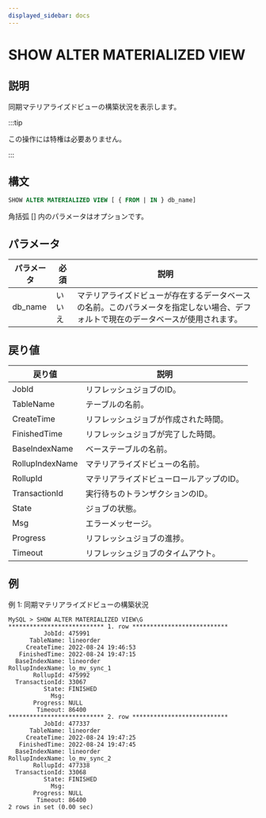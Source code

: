 ```yaml
---
displayed_sidebar: docs
---
```


# SHOW ALTER MATERIALIZED VIEW

## 説明

同期マテリアライズドビューの構築状況を表示します。

:::tip

この操作には特権は必要ありません。

:::

## 構文

```SQL
SHOW ALTER MATERIALIZED VIEW [ { FROM | IN } db_name]
```

角括弧 [] 内のパラメータはオプションです。

## パラメータ

| **パラメータ** | **必須** | **説明**                                                                 |
| -------------- | -------- | ----------------------------------------------------------------------- |
| db_name        | いいえ   | マテリアライズドビューが存在するデータベースの名前。このパラメータを指定しない場合、デフォルトで現在のデータベースが使用されます。 |

## 戻り値

| **戻り値**      | **説明**                                      |
| --------------- | --------------------------------------------- |
| JobId           | リフレッシュジョブのID。                      |
| TableName       | テーブルの名前。                              |
| CreateTime      | リフレッシュジョブが作成された時間。          |
| FinishedTime    | リフレッシュジョブが完了した時間。            |
| BaseIndexName   | ベーステーブルの名前。                        |
| RollupIndexName | マテリアライズドビューの名前。                |
| RollupId        | マテリアライズドビューロールアップのID。      |
| TransactionId   | 実行待ちのトランザクションのID。              |
| State           | ジョブの状態。                                |
| Msg             | エラーメッセージ。                            |
| Progress        | リフレッシュジョブの進捗。                    |
| Timeout         | リフレッシュジョブのタイムアウト。            |

## 例

例 1: 同期マテリアライズドビューの構築状況

```Plain
MySQL > SHOW ALTER MATERIALIZED VIEW\G
*************************** 1. row ***************************
          JobId: 475991
      TableName: lineorder
     CreateTime: 2022-08-24 19:46:53
   FinishedTime: 2022-08-24 19:47:15
  BaseIndexName: lineorder
RollupIndexName: lo_mv_sync_1
       RollupId: 475992
  TransactionId: 33067
          State: FINISHED
            Msg: 
       Progress: NULL
        Timeout: 86400
*************************** 2. row ***************************
          JobId: 477337
      TableName: lineorder
     CreateTime: 2022-08-24 19:47:25
   FinishedTime: 2022-08-24 19:47:45
  BaseIndexName: lineorder
RollupIndexName: lo_mv_sync_2
       RollupId: 477338
  TransactionId: 33068
          State: FINISHED
            Msg: 
       Progress: NULL
        Timeout: 86400
2 rows in set (0.00 sec)
```